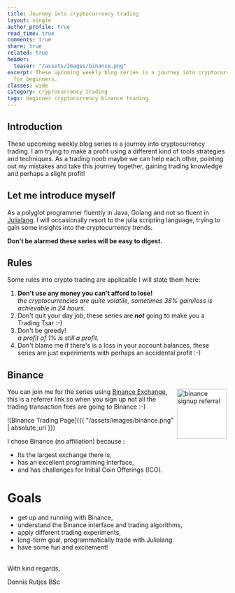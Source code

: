 ```yaml
---
title: Journey into cryptocurrency trading
layout: single
author_profile: true
read_time: true
comments: true
share: true
related: true
header:
  teaser: "/assets/images/binance.png"
excerpt: These upcoming weekly blog series is a journey into cryptocurrency trading
  for beginners.
classes: wide
category: cryprocurrency trading
tags: beginner cryptocurrency binance trading
---
```


## Introduction
These upcoming weekly blog series is a journey into cryptocurrency trading. 
I am trying to make a profit using a different kind of tools strategies and techniques. As a trading noob maybe we can help each other, pointing out my mistakes and take this journey together, gaining trading knowledge and perhaps a slight profit! 

## Let me introduce myself
As a polyglot programmer fluently in Java, Golang and not so fluent in [Julialang](https://julialang.org/). I will occasionally resort to the julia scripting language, trying to gain some insights into the cryptocurrency trends. 

**Don't be alarmed these series will be easy to digest.**

## Rules
Some rules into crypto trading are applicable I will state them here:

1.  **Don't use any money you can't afford to lose!**<br/>
*the cryptocurrencies are quite volatile, sometimes 38% gain/loss is achievable in 24 hours.*
1. Don't quit your day job, these series are ***not*** going to make you a Trading Tsar :-)
2. Don't be greedy!<br/>*a profit of 1% is still a profit.*
1. Don't blame me if there's is a loss in your account balances, these series are just experiments with perhaps an accidental profit :-)

## Binance
<img class="img-left" style="background-color:white;padding:2px;width:114px;float:right" titel="binance signup referral" alt="binance signup referral" src="/assets/images/qr.jpg"/>

You can join me for the series using [Binance Exchange](https://www.binance.com/?ref=35360148), 
this is a referrer link so when you sign up not all the trading transaction fees are going to Binance :-)

![Binance Trading Page]({{ "/assets/images/binance.png" | absolute_url }})

I chose Binance (no affiliation) because :
* Its the largest exchange there is,
* has an excellent programming interface, 
* and has challenges for Initial Coin Offerings (ICO).

# Goals
* get up and running with Binance,
* understand the Binance interface and trading algorithms,
* apply different trading experiments,
* long-term goal, programmatically trade with Julialang.
* have some fun and excitement!

<br/>
With kind regards,

Dennis Rutjes BSc